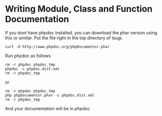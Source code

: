 Writing Module, Class and Function Documentation
================================================

If you dont have phpdoc installed, you can download the 
phar version using this or similar.   Put the file right in the top 
directory of tsugi.

    curl -O http://www.phpdoc.org/phpDocumentor.phar 

Run phpdoc as follows

    rm -r phpdoc phpdoc_tmp
    phpdoc -c phpdoc.dist.xml
    rm -r phpdoc_tmp

or

    rm -r phpdoc phpdoc_tmp
    php phpDocumentor.phar -c phpdoc.dist.xml
    rm -r phpdoc_tmp

And your documentation will be in *phpdoc*

